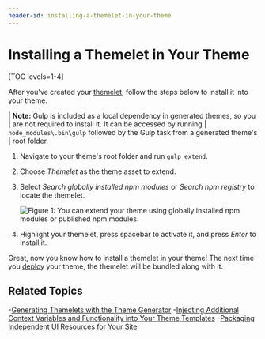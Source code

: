 ```yaml
---
header-id: installing-a-themelet-in-your-theme
---
```


# Installing a Themelet in Your Theme

[TOC levels=1-4]

After you've created your 
[themelet](/docs/7-2/reference/-/knowledge_base/r/creating-themelets-with-the-themes-generator), 
follow the steps below to install it into your theme.

| **Note:** Gulp is included as a local dependency in generated themes, so you 
| are not required to install it. It can be accessed by running 
| `node_modules\.bin\gulp` followed by the Gulp task from a generated theme's 
| root folder.

1.  Navigate to your theme's root folder and run `gulp extend`.

2.  Choose *Themelet* as the theme asset to extend.

3.  Select *Search globally installed npm modules* or *Search npm registry* to 
    locate the themelet.

    ![Figure 1: You can extend your theme using globally installed npm modules or published npm modules.](../../../../images/install-themelet.png)

4.  Highlight your themelet, press spacebar to activate it, and press *Enter* to
    install it. 
   
Great, now you know how to install a themelet in your theme! The next time you 
[deploy](/docs/7-2/frameworks/-/knowledge_base/f/deploying-and-applying-themes) 
your theme, the themelet will be bundled along with it. 

## Related Topics

-[Generating Themelets with the Theme Generator](/docs/7-2/reference/-/knowledge_base/r/creating-themelets-with-the-themes-generator)
-[Injecting Additional Context Variables and Functionality into Your Theme Templates](/docs/7-2/frameworks/-/knowledge_base/f/injecting-additional-context-variables-and-functionality-into-your-theme-templates)
-[Packaging Independent UI Resources for Your Site](/docs/7-2/frameworks/-/knowledge_base/f/packaging-independent-ui-resources-for-your-site)
